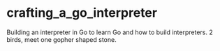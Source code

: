 # crafting_a_go_interpreter
Building an interpreter in Go to learn Go and how to build interpreters. 2 birds, meet one gopher shaped stone.
